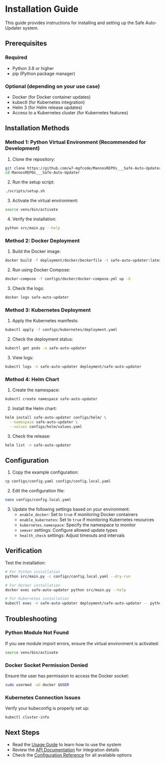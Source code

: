 # Installation Guide

This guide provides instructions for installing and setting up the Safe Auto-Updater system.

## Prerequisites

### Required
- Python 3.8 or higher
- pip (Python package manager)

### Optional (depending on your use case)
- Docker (for Docker container updates)
- kubectl (for Kubernetes integration)
- Helm 3 (for Helm release updates)
- Access to a Kubernetes cluster (for Kubernetes features)

## Installation Methods

### Method 1: Python Virtual Environment (Recommended for Development)

1. Clone the repository:
```bash
git clone https://github.com/w7-mgfcode/MannosREPOs___Safe-Auto-Updater.git
cd MannosREPOs___Safe-Auto-Updater
```

2. Run the setup script:
```bash
./scripts/setup.sh
```

3. Activate the virtual environment:
```bash
source venv/bin/activate
```

4. Verify the installation:
```bash
python src/main.py --help
```

### Method 2: Docker Deployment

1. Build the Docker image:
```bash
docker build -f deployment/docker/Dockerfile -t safe-auto-updater:latest .
```

2. Run using Docker Compose:
```bash
docker-compose -f configs/docker/docker-compose.yml up -d
```

3. Check the logs:
```bash
docker logs safe-auto-updater
```

### Method 3: Kubernetes Deployment

1. Apply the Kubernetes manifests:
```bash
kubectl apply -f configs/kubernetes/deployment.yaml
```

2. Check the deployment status:
```bash
kubectl get pods -n safe-auto-updater
```

3. View logs:
```bash
kubectl logs -n safe-auto-updater deployment/safe-auto-updater
```

### Method 4: Helm Chart

1. Create the namespace:
```bash
kubectl create namespace safe-auto-updater
```

2. Install the Helm chart:
```bash
helm install safe-auto-updater configs/helm/ \
  --namespace safe-auto-updater \
  --values configs/helm/values.yaml
```

3. Check the release:
```bash
helm list -n safe-auto-updater
```

## Configuration

1. Copy the example configuration:
```bash
cp configs/config.yaml configs/config.local.yaml
```

2. Edit the configuration file:
```bash
nano configs/config.local.yaml
```

3. Update the following settings based on your environment:
   - `enable_docker`: Set to `true` if monitoring Docker containers
   - `enable_kubernetes`: Set to `true` if monitoring Kubernetes resources
   - `kubernetes.namespace`: Specify the namespace to monitor
   - `semver` settings: Configure allowed update types
   - `health_check` settings: Adjust timeouts and intervals

## Verification

Test the installation:

```bash
# For Python installation
python src/main.py -c configs/config.local.yaml --dry-run

# For Docker installation
docker exec safe-auto-updater python src/main.py --help

# For Kubernetes installation
kubectl exec -n safe-auto-updater deployment/safe-auto-updater -- python src/main.py --help
```

## Troubleshooting

### Python Module Not Found
If you see module import errors, ensure the virtual environment is activated:
```bash
source venv/bin/activate
```

### Docker Socket Permission Denied
Ensure the user has permission to access the Docker socket:
```bash
sudo usermod -aG docker $USER
```

### Kubernetes Connection Issues
Verify your kubeconfig is properly set up:
```bash
kubectl cluster-info
```

## Next Steps

- Read the [Usage Guide](USAGE.md) to learn how to use the system
- Review the [API Documentation](API.md) for integration details
- Check the [Configuration Reference](CONFIG.md) for all available options
